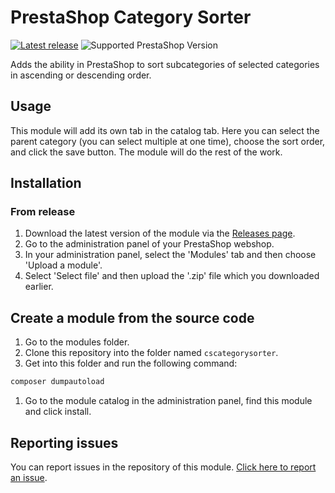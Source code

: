 # PrestaShop Category Sorter

[![Latest release](https://img.shields.io/github/v/release/mariuszsienkiewicz/category-sorter?label=Latest%20release)](https://github.com/mariuszsienkiewicz/category-sorter/releases)
![Supported PrestaShop Version](https://img.shields.io/badge/Prestashop-&ge;1.7.8-gray?logo=prestashop)

Adds the ability in PrestaShop to sort subcategories of selected categories in ascending or descending order.

## Usage

This module will add its own tab in the catalog tab. Here you can select the parent category (you can select multiple at one time), choose the sort order, and click the save button. The module will do the rest of the work.

## Installation

### From release
1. Download the latest version of the module via the [Releases page](https://github.com/mariuszsienkiewicz/category-sorter/releases).
1. Go to the administration panel of your PrestaShop webshop.
1. In your administration panel, select the 'Modules' tab and then choose 'Upload a module'.
1. Select 'Select file' and then upload the '.zip' file which you downloaded earlier.

## Create a module from the source code

1. Go to the modules folder.
1. Clone this repository into the folder named `cscategorysorter`.
1. Get into this folder and run the following command:
```bash
composer dumpautoload
```
1. Go to the module catalog in the administration panel, find this module and click install.

## Reporting issues

You can report issues in the repository of this module. [Click here to report an issue][issue].

[issue]: https://github.com/mariuszsienkiewicz/category-sorter/issues/new
